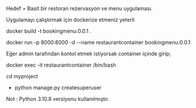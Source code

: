 Hedef = Basit bir restoran rezervasyon ve menu uygulaması.

Uygulamayı çalıştırmak için dockerize etmeniz yeterli

docker build -t bookingmenu:0.0.1 .

docker run -p 8000:8000 -d --name restaurantcontainer bookingmenu:0.0.1

Eğer admin tarafından kontol etmek istiyorsak container içinde girip;

docker exec -it restaurantcontainer /bin/bash

cd myproject

* python manage.py createsuperuser

Not : Python 3.10.8 versiyonu kullanılmıştır.